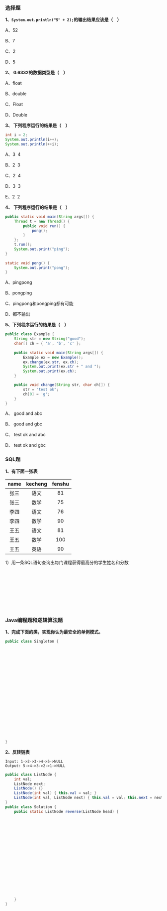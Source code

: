 ### 选择题

**1、`System.out.println("5" + 2);`的输出结果应该是（&nbsp;&nbsp;&nbsp;&nbsp;）**

A、52

B、7

C、2

D、5

**2、 0.6332的数据类型是（&nbsp;&nbsp;&nbsp;&nbsp;）**

A、float

B、double

C、Float

D、Double

**3、 下列程序运行的结果是（&nbsp;&nbsp;&nbsp;&nbsp;）**
```Java
int i = 2;
System.out.println(i++);
System.out.println(++i);
```
A、3&nbsp;&nbsp;4

B、2&nbsp;&nbsp;3

C、2&nbsp;&nbsp;4

D、3&nbsp;&nbsp;3

E、2&nbsp;&nbsp;2

**4、 下列程序运行的结果是（&nbsp;&nbsp;&nbsp;&nbsp;）**

```Java
public static void main(String args[]) {
    Thread t = new Thread() {
        public void run() {
            pong();
        }
    };
    t.run();
    System.out.print("ping");
}
    
static void pong() {
    System.out.print("pong");
}
```
A、pingpong

B、pongping

C、pingpong和pongping都有可能

D、都不输出

**5、下列程序运行的结果是（&nbsp;&nbsp;&nbsp;&nbsp;）**

```java
public class Example {
    String str = new String("good");
    char[] ch = { 'a', 'b', 'c' };
    
    public static void main(String args[]) {
        Example ex = new Example();
        ex.change(ex.str, ex.ch);
        System.out.print(ex.str + " and ");
        System.out.print(ex.ch);
    }

    public void change(String str, char ch[]) {
        str = "test ok";
        ch[0] = 'g';
    }
}
```
A、 good and abc

B、 good and gbc

C、 test ok and abc

D、 test ok and gbc 

### SQL题

**1、有下面一张表**

|name|kecheng|fenshu|
|:--:|:-----:|:----:|
|张三|语文|81|
|张三|数学|75|
|李四|语文|76|
|李四|数学|90|
|王五|语文|81|
|王五|数学|100|
|王五|英语|90|

1）用一条SQL语句查询出每门课程获得最高分的学生姓名和分数
```










```

### Java编程题和逻辑算法题

**1、完成下面的类，实现你认为最安全的单例模式。**

```Java
public class Singleton {






















}
```

**2、反转链表**

```
Input: 1->2->3->4->5->NULL
Output: 5->4->3->2->1->NULL
```

```Java
public class ListNode {
    int val;
    ListNode next;
    ListNode() {}
    ListNode(int val) { this.val = val; }
    ListNode(int val, ListNode next) { this.val = val; this.next = next; }
}
public class Solution {
    public static ListNode reverse(ListNode head) {
        
        
        
        
        
        
        
        
        
        
        
        
        
        
        
        
        
        
    }
}
```

